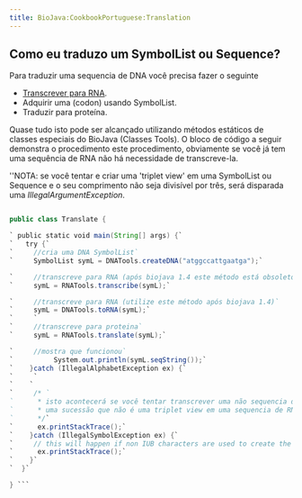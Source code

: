 ```yaml
---
title: BioJava:CookbookPortuguese:Translation
---
```


Como eu traduzo um SymbolList ou Sequence?
------------------------------------------

Para traduzir uma sequencia de DNA você precisa fazer o seguinte

-   [Transcrever para
    RNA](Biojava:Cookbook:Sequence:Transcribe "wikilink").
-   Adquirir uma (codon) usando SymbolList.
-   Traduzir para proteína.

Quase tudo isto pode ser alcançado utilizando métodos estáticos de
classes especiais do BioJava (Classes Tools). O bloco de código a seguir
demonstra o procedimento este procedimento, obviamente se você já tem
uma sequência de RNA não há necessidade de transcreve-la.

''NOTA: se você tentar e criar uma 'triplet view' em uma SymbolList ou
Sequence e o seu comprimento não seja divisível por três, será disparada
uma *IllegalArgumentException*.

```java import org.biojava.bio.symbol.\*; import org.biojava.bio.seq.\*;

public class Translate {

` public static void main(String[] args) {`  
`   try {`  
`     //cria uma DNA SymbolList`  
`     SymbolList symL = DNATools.createDNA("atggccattgaatga");`

`     //transcreve para RNA (após biojava 1.4 este método está obsoleto)`  
`     symL = RNATools.transcribe(symL);`

`     //transcreve para RNA (utilize este método após biojava 1.4)`  
`     symL = DNATools.toRNA(symL);`  
`     `  
`     //transcreve para proteina`  
`     symL = RNATools.translate(symL);`

`     //mostra que funcionou`  
`          System.out.println(symL.seqString());`  
`    }catch (IllegalAlphabetException ex) {`  
`     `  
`    `  
`     /* `  
`      * isto acontecerá se você tentar transcrever uma não sequencia de DNA ou traduzir`  
`      * uma sucessão que não é uma triplet view em uma sequencia de RNA.`  
`      */`  
`      ex.printStackTrace();`  
`    }catch (IllegalSymbolException ex) {`  
`     // this will happen if non IUB characters are used to create the DNA SymbolList`  
`      ex.printStackTrace();`  
`    }`  
`  }`

} ```
